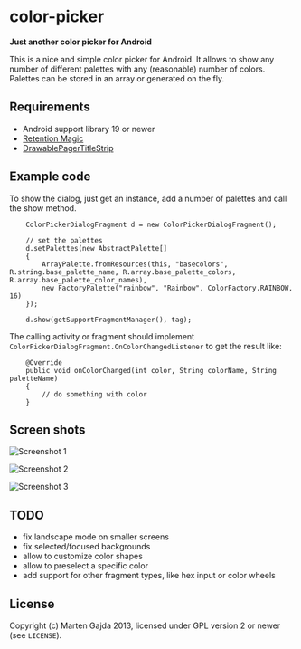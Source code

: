 # color-picker

__Just another color picker for Android__

This is a nice and simple color picker for Android. It allows to show any number of different palettes with any (reasonable) number of colors. Palettes can be stored in an array or generated on the fly.


## Requirements

* Android support library 19 or newer
* [Retention Magic](https://github.com/dmfs/retention-magic)
* [DrawablePagerTitleStrip](https://github.com/dmfs/DrawablePagerTitleStrip)

## Example code

To show the dialog, just get an instance, add a number of palettes and call the show method.

		ColorPickerDialogFragment d = new ColorPickerDialogFragment();

		// set the palettes
		d.setPalettes(new AbstractPalette[]
		{
			ArrayPalette.fromResources(this, "basecolors", R.string.base_palette_name, R.array.base_palette_colors, R.array.base_palette_color_names),
			new FactoryPalette("rainbow", "Rainbow", ColorFactory.RAINBOW, 16)
		});
		
		d.show(getSupportFragmentManager(), tag);


The calling activity or fragment should implement `ColorPickerDialogFragment.OnColorChangedListener` to get the result like:

		@Override
		public void onColorChanged(int color, String colorName, String paletteName)
		{
			// do something with color
		}

## Screen shots

![](https://raw.github.com/dmfs/color-picker/master/demo/screenshots/screenshot_1.png "Screenshot 1")

![](https://raw.github.com/dmfs/color-picker/master/demo/screenshots/screenshot_2.png "Screenshot 2")

![](https://raw.github.com/dmfs/color-picker/master/demo/screenshots/screenshot_3.png "Screenshot 3")


## TODO

* fix landscape mode on smaller screens
* fix selected/focused backgrounds
* allow to customize color shapes
* allow to preselect a specific color
* add support for other fragment types, like hex input or color wheels

## License

Copyright (c) Marten Gajda 2013, licensed under GPL version 2 or newer (see `LICENSE`).
